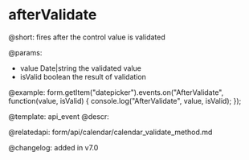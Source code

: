 afterValidate
=============

@short: fires after the control value is validated
 

@params:
- value       Date|string  the validated value
- isValid     boolean     the result of validation


@example:
form.getItem("datepicker").events.on("AfterValidate", function(value, isValid) {
    console.log("AfterValidate", value, isValid);
});


@template: api_event
@descr:

@relatedapi: form/api/calendar/calendar_validate_method.md

@changelog: added in v7.0
